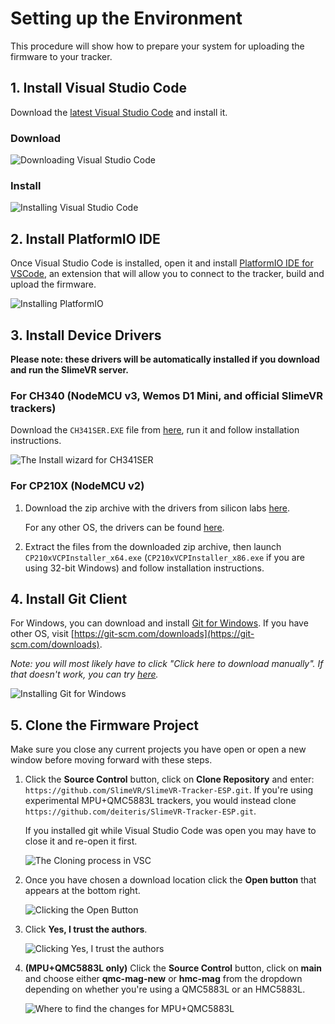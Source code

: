 # Setting up the Environment

This procedure will show how to prepare your system for uploading the firmware to your tracker.

## 1. Install Visual Studio Code

Download the [latest Visual Studio Code](https://code.visualstudio.com/download) and install it.

### Download

![Downloading Visual Studio Code](https://i.imgur.com/jXPXIFz.gif)

### Install

![Installing Visual Studio Code](https://i.imgur.com/hAm3Zu0.gif)

## 2. Install PlatformIO IDE

Once Visual Studio Code is installed, open it and install [PlatformIO IDE for VSCode](https://marketplace.visualstudio.com/items?itemName=platformio.platformio-ide), an extension that will allow you to connect to the tracker, build and upload the firmware.

![Installing PlatformIO](https://i.imgur.com/ebV0IgT.gif)

## 3. Install Device Drivers

**Please note: these drivers will be automatically installed if you download and run the SlimeVR server.**

### For CH340 (NodeMCU v3, Wemos D1 Mini, and official SlimeVR trackers)

Download the `CH341SER.EXE` file from [here](https://cdn.sparkfun.com/assets/learn_tutorials/8/4/4/CH341SER.EXE), run it and follow installation instructions.

![The Install wizard for CH341SER](https://i.imgur.com/9Ztro0h.gif)

### For CP210X (NodeMCU v2)

1. Download the zip archive with the drivers from silicon labs [here](https://www.silabs.com/documents/public/software/CP210x_Windows_Drivers.zip).

   For any other OS, the drivers can be found [here](https://www.silabs.com/developers/usb-to-uart-bridge-vcp-drivers).

1. Extract the files from the downloaded zip archive, then launch `CP210xVCPInstaller_x64.exe` (`CP210xVCPInstaller_x86.exe` if you are using 32-bit Windows) and follow installation instructions.

## 4. Install Git Client

For Windows, you can download and install [Git for Windows](https://git-scm.com/download/win). If you have other OS, visit [https://git-scm.com/downloads](https://git-scm.com/downloads).

_Note: you will most likely have to click "Click here to download manually". If that doesn't work, you can try [here](https://gitforwindows.org/)._

![Installing Git for Windows](https://i.imgur.com/wam3ea1.gif)

## 5. Clone the Firmware Project

Make sure you close any current projects you have open or open a new window before moving forward with these steps.

1. Click the **Source Control** button, click on **Clone Repository** and enter: `https://github.com/SlimeVR/SlimeVR-Tracker-ESP.git`. If you're using experimental MPU+QMC5883L trackers, you would instead clone `https://github.com/deiteris/SlimeVR-Tracker-ESP.git`.

   If you installed git while Visual Studio Code was open you may have to close it and re-open it first.

   ![The Cloning process in VSC](https://i.imgur.com/Yo6ebC5.gif)

1. Once you have chosen a download location click the **Open button** that appears at the bottom right.

   ![Clicking the Open Button](https://i.imgur.com/59zXAJQ.png)

1. Click **Yes, I trust the authors**.

   ![Clicking Yes, I trust the authors](https://i.imgur.com/C0uCdOD.png)

1. **(MPU+QMC5883L only)**  Click the **Source Control** button, click on **main** and choose either **qmc-mag-new** or **hmc-mag** from the dropdown depending on whether you're using a QMC5883L or an HMC5883L.

   ![Where to find the changes for MPU+QMC5883L](https://files.catbox.moe/5v51o8.gif)
